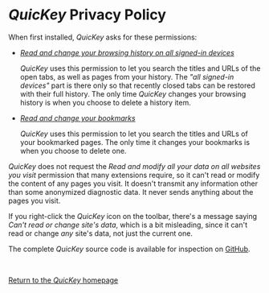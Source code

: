 # *QuicKey* Privacy Policy

When first installed, *QuicKey* asks for these permissions:

- [*Read and change your browsing history on all signed-in devices*](https://developer.chrome.com/extensions/sessions)

    *QuicKey* uses this permission to let you search the titles and URLs of the open tabs, as well as pages from your history. The *"all signed-in devices"* part is there only so that recently closed tabs can be restored with their full history. The only time *QuicKey* changes your browsing history is when you choose to delete a history item.

- [*Read and change your bookmarks*](https://developer.chrome.com/extensions/bookmarks)

    *QuicKey* uses this permission to let you search the titles and URLs of your bookmarked pages. The only time it changes your bookmarks is when you choose to delete one.

*QuicKey* does not request the *Read and modify all your data on all websites you visit* permission that many extensions require, so it can't read or modify the content of any pages you visit. It doesn't transmit any information other than some anonymized diagnostic data. It never sends anything about the pages you visit. 

If you right-click the *QuicKey* icon on the toolbar, there's a message saying *Can't read or change site's data*, which is a bit misleading, since it can't read or change *any* site's data, not just the current one.

The complete *QuicKey* source code is available for inspection on [GitHub](https://github.com/fwextensions/QuicKey).

<br>

[Return to the *QuicKey* homepage](/QuicKey/)
